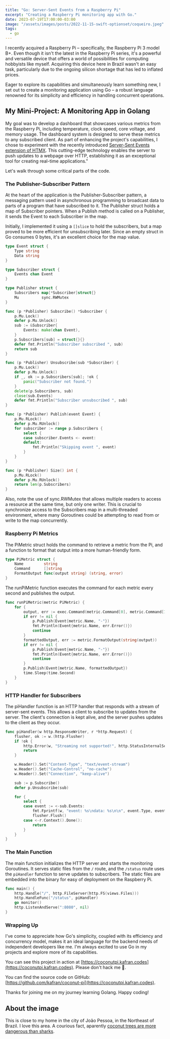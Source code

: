 ```yaml
---
title: "Go: Server-Sent Events from a Raspberry Pi"
excerpt: "Creating a Raspberry Pi monitoring app with Go."
date: 2023-07-19T17:00:00-03:00
image: "/assets/images/posts/2022-11-15-swift-optionset/coqueiro.jpeg"
tags: 
  - go
---
```


I recently acquired a Raspberry Pi – specifically, the Raspberry Pi 3 model B+. Even though it isn't the latest in the Raspberry Pi series, it's a powerful and versatile device that offers a world of possibilities for computing hobbyists like myself. Acquiring this device here in Brazil wasn't an easy task, particularly due to the ongoing silicon shortage that has led to inflated prices.

Eager to explore its capabilities and simultaneously learn something new, I set out to create a monitoring application using Go – a robust language renowned for its simplicity and efficiency in handling concurrent operations. 

## My Mini-Project: A Monitoring App in Golang

My goal was to develop a dashboard that showcases various metrics from the Raspberry Pi, including temperature, clock speed, core voltage, and memory usage. The dashboard system is designed to serve these metrics to any subscribed client. As part of enhancing the project's capabilities, I chose to experiment with the recently introduced [Server-Sent Events extension of HTMX](https://deploy-preview-1650--htmx.netlify.app/extensions/server-sent-events/). This cutting-edge technology enables the server to push updates to a webpage over HTTP, establishing it as an exceptional tool for creating real-time applications."

Let's walk through some critical parts of the code.

### The Publisher-Subscriber Pattern

At the heart of the application is the Publisher-Subscriber pattern, a messaging pattern used in asynchronous programming to broadcast data to parts of a program that have subscribed to it. The Publisher struct holds a map of Subscriber pointers. When a Publish method is called on a Publisher, it sends the Event to each Subscriber in the map.

Initially, I implemented it using a `[]slice` to hold the subscribers, but a map proved to be more efficient for unsubscribing later. Since an empty struct in Go consumes 0 bytes, it's an excellent choice for the map value.

```go
type Event struct {
	Type string
	Data string
}

type Subscriber struct {
	Events chan Event
}

type Publisher struct {
	Subscribers map[*Subscriber]struct{}
	Mu          sync.RWMutex
}

func (p *Publisher) Subscribe() *Subscriber {
	p.Mu.Lock()
	defer p.Mu.Unlock()
	sub := &Subscriber{
		Events: make(chan Event),
	}
	p.Subscribers[sub] = struct{}{}
	defer fmt.Println("Subscriber subscribed ", sub)
	return sub
}

func (p *Publisher) Unsubscribe(sub *Subscriber) {
	p.Mu.Lock()
	defer p.Mu.Unlock()
	if _, ok := p.Subscribers[sub]; !ok {
		panic("Subscriber not found.")
	}
	delete(p.Subscribers, sub)
	close(sub.Events)
	defer fmt.Println("Subscriber unsubscribed ", sub)
}

func (p *Publisher) Publish(event Event) {
	p.Mu.RLock()
	defer p.Mu.RUnlock()
	for subscriber := range p.Subscribers {
		select {
		case subscriber.Events <- event:
		default:
			fmt.Println("Skipping event ", event)
		}
	}
}

func (p *Publisher) Size() int {
	p.Mu.RLock()
	defer p.Mu.RUnlock()
	return len(p.Subscribers)
}
```

Also, note the use of sync.RWMutex that allows multiple readers to access a resource at the same time, but only one writer. This is crucial to synchronize access to the Subscribers map in a multi-threaded environment, where many Goroutines could be attempting to read from or write to the map concurrently.

### Raspberry Pi Metrics

The PiMetric struct holds the command to retrieve a metric from the Pi, and a function to format that output into a more human-friendly form.

```go
type PiMetric struct {
	Name         string
	Command      []string
	FormatOutput func(output string) (string, error)
}
```

The runPiMetric function executes the command for each metric every second and publishes the output.

```go
func runPiMetric(metric PiMetric) {
	for {
		output, err := exec.Command(metric.Command[0], metric.Command[1:]...).Output()
		if err != nil {
			p.Publish(Event{metric.Name, "-"})
			fmt.Println(Event{metric.Name, err.Error()})
			continue
		}
		formattedOutput, err := metric.FormatOutput(string(output))
		if err != nil {
			p.Publish(Event{metric.Name, "-"})
			fmt.Println(Event{metric.Name, err.Error()})
			continue
		}
		p.Publish(Event{metric.Name, formattedOutput})
		time.Sleep(time.Second)
	}
}
```

### HTTP Handler for Subscribers

The piHandler function is an HTTP handler that responds with a stream of server-sent events. This allows a client to subscribe to updates from the server. The client's connection is kept alive, and the server pushes updates to the client as they occur.

```go
func piHandler(w http.ResponseWriter, r *http.Request) {
	flusher, ok := w.(http.Flusher)
	if !ok {
		http.Error(w, "Streaming not supported!", http.StatusInternalServerError)
		return
	}

	w.Header().Set("Content-Type", "text/event-stream")
	w.Header().Set("Cache-Control", "no-cache")
	w.Header().Set("Connection", "keep-alive")

	sub := p.Subscribe()
	defer p.Unsubscribe(sub)

	for {
		select {
		case event := <-sub.Events:
			fmt.Fprintf(w, "event: %s\ndata: %s\n\n", event.Type, event.Data)
			flusher.Flush()
		case <-r.Context().Done():
			return
		}
	}
}
```

### The Main Function

The main function initializes the HTTP server and starts the monitoring Goroutines. It serves static files from the `/` route, and the `/status` route uses the `piHandler` function to serve updates to subscribers. The static files are embedded into the binary for easy of deployment on the Raspberry Pi.

```go
func main() {
	http.Handle("/", http.FileServer(http.FS(views.Files)))
	http.HandleFunc("/status", piHandler)
	go monitor()
	http.ListenAndServe(":8080", nil)
}
```

### Wrapping Up

I've come to appreciate how Go's simplicity, coupled with its efficiency and concurrency model, makes it an ideal language for the backend needs of independent developers like me. I'm always excited to use Go in my projects and explore more of its capabilities.

You can see this project in action at [https://coconutpi.kafran.codes](https://coconutpi.kafran.codes). Please don't hack me 🥲.

You can find the source code on GitHub: [https://github.com/kafran/coconut-pi](https://coconutpi.kafran.codes).

Thanks for joining me on my journey learning Golang. Happy coding!

## About the image

This is close to my home in the city of João Pessoa, in the Northeast of Brazil. I love this area. A courious fact, aparently [coconut trees are more dangerous than sharks](https://en.wikipedia.org/wiki/Death_by_coconut).
